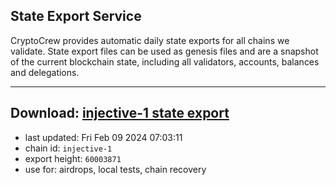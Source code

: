 ## State Export Service
CryptoCrew provides automatic daily state exports for all chains we validate. State export files can be used as genesis files and are a snapshot of the current blockchain state, including all validators, accounts, balances and delegations.

---
**Download: [injective-1 state export](https://dl.ccvalidators.com/SERVICE/injective/injective-1_export_60003871.json)**
---

- last updated: Fri Feb 09 2024 07:03:11
- chain id: `injective-1`
- export height: `60003871`
- use for: airdrops, local tests, chain recovery
